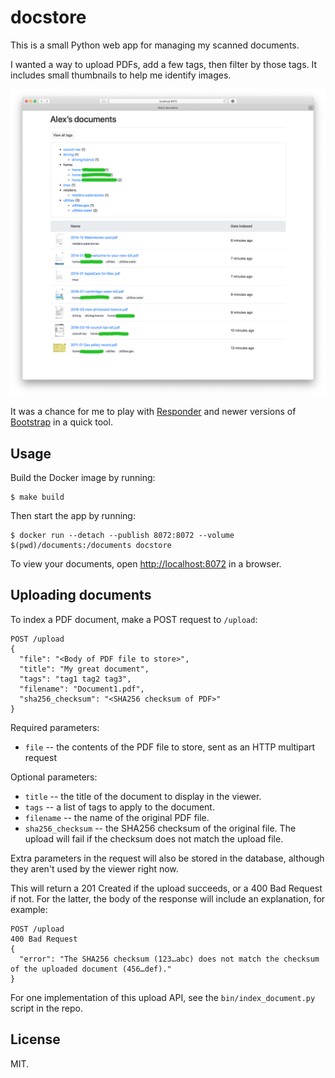 # docstore

This is a small Python web app for managing my scanned documents.

I wanted a way to upload PDFs, add a few tags, then filter by those tags.
It includes small thumbnails to help me identify images.

![](screenshot.png)

It was a chance for me to play with [Responder](https://github.com/kennethreitz/responder) and newer versions of [Bootstrap](https://getbootstrap.com/) in a quick tool.



## Usage

Build the Docker image by running:

```console
$ make build
```

Then start the app by running:

```console
$ docker run --detach --publish 8072:8072 --volume $(pwd)/documents:/documents docstore
```

To view your documents, open <http://localhost:8072> in a browser.



## Uploading documents

To index a PDF document, make a POST request to `/upload`:

```http
POST /upload
{
  "file": "<Body of PDF file to store>",
  "title": "My great document",
  "tags": "tag1 tag2 tag3",
  "filename": "Document1.pdf",
  "sha256_checksum": "<SHA256 checksum of PDF>"
}
```

Required parameters:

*   `file` -- the contents of the PDF file to store, sent as an HTTP multipart request

Optional parameters:

*   `title` -- the title of the document to display in the viewer.
*   `tags` -- a list of tags to apply to the document.
*   `filename` -- the name of the original PDF file.
*   `sha256_checksum` -- the SHA256 checksum of the original file.
    The upload will fail if the checksum does not match the upload file.

Extra parameters in the request will also be stored in the database, although they aren't used by the viewer right now.

This will return a 201 Created if the upload succeeds, or a 400 Bad Request if not.
For the latter, the body of the response will include an explanation, for example:

```http
POST /upload
400 Bad Request
{
  "error": "The SHA256 checksum (123…abc) does not match the checksum of the uploaded document (456…def)."
}
```

For one implementation of this upload API, see the `bin/index_document.py` script in the repo.



## License

MIT.
